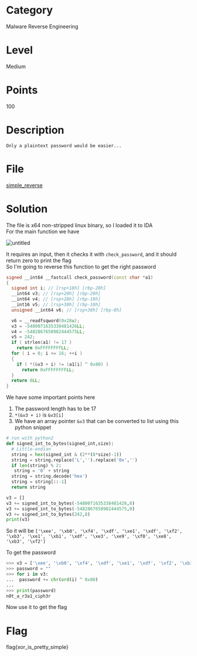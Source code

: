 # Category
Malware Reverse Engineering
# Level
Medium
# Points
100
# Description
`Only a plaintext password would be easier...`
# File
[simple_reverse](https://github.com/Revers3c-Team/CTF-writeups/raw/master/CyberTalents/Competitions/Helwan%20University%20CTF%20Competition/simple%20reverse/simple_reverse)
# Solution
The file is x64 non-stripped linux binary, so I loaded it to IDA</br>
For the main function we have</br>

![untitled](https://github.com/Revers3c-Team/CTF-writeups/raw/master/CyberTalents/Competitions/Helwan%20University%20CTF%20Competition/simple%20reverse/img1.PNG)

It requires an input, then it checks it with `check_password`, and it should return zero to print the flag</br>
So I'm going to reverse this function to get the right password</br>

```c++
signed __int64 __fastcall check_password(const char *a1)
{
  signed int i; // [rsp+18h] [rbp-28h]
  __int64 v3; // [rsp+20h] [rbp-20h]
  __int64 v4; // [rsp+28h] [rbp-18h]
  __int16 v5; // [rsp+30h] [rbp-10h]
  unsigned __int64 v6; // [rsp+38h] [rbp-8h]

  v6 = __readfsqword(0x28u);
  v3 = -5480071635338481426LL;
  v4 = -5482867658982444575LL;
  v5 = 242;
  if ( strlen(a1) != 17 )
    return 0xFFFFFFFFLL;
  for ( i = 0; i <= 16; ++i )
  {
    if ( *(&v3 + i) != (a1[i] ^ 0x80) )
      return 0xFFFFFFFFLL;
  }
  return 0LL;
}
```

We have some important points here</br>
1) The password length has to be 17
2) `*(&v3 + i)` is `&v3[i]`</br>
3) We have an array pointer `&v3` that can be converted to list using this python snippet

```python
# run with python2
def signed_int_to_bytes(signed_int,size):
  # Little-endian
  string = hex(signed_int & (2**(8*size)-1))
  string = string.replace('L','').replace('0x','')
  if len(string) % 2:
   string = '0' + string
  string = string.decode('hex')
  string = string[::-1]
  return string

v3 = []
v3 += signed_int_to_bytes(-5480071635338481426,8)
v3 += signed_int_to_bytes(-5482867658982444575,8)
v3 += signed_int_to_bytes(242,8)
print(v3)
```

So it will be `['\xee', '\xb0', '\xf4', '\xdf', '\xe1', '\xdf', '\xf2', '\xb3', '\xe1', '\xb1', '\xdf', '\xe3', '\xe9', '\xf0', '\xe8', '\xb3', '\xf2']`</br>

To get the password</br>

```python
>>> v3 = ['\xee', '\xb0', '\xf4', '\xdf', '\xe1', '\xdf', '\xf2', '\xb3', '\xe1', '\xb1', '\xdf', '\xe3', '\xe9', '\xf0', '\xe8', '\xb3', '\xf2']
>>> password = ""
>>> for i in v3:
...  password += chr(ord(i) ^ 0x80)
...
>>> print(password)
n0t_a_r3a1_ciph3r
```

Now use it to get the flag</br>

# Flag
flag{xor_is_pretty_simple}

